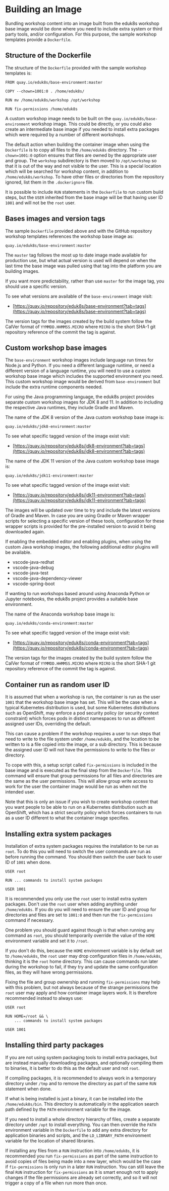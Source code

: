 Building an Image
=================

Bundling workshop content into an image built from the eduk8s workshop base image would be done where you need to include extra system or third party tools, and/or configuration. For this purpose, the sample workshop templates provide a ``Dockerfile``.

Structure of the Dockerfile
---------------------------

The structure of the ``Dockerfile`` provided with the sample workshop templates is:

```text
FROM quay.io/eduk8s/base-environment:master

COPY --chown=1001:0 . /home/eduk8s/

RUN mv /home/eduk8s/workshop /opt/workshop

RUN fix-permissions /home/eduk8s
```

A custom workshop image needs to be built on the ``quay.io/eduk8s/base-environment`` workshop image. This could be directly, or you could also create an intermediate base image if you needed to install extra packages which were required by a number of different workshops.

The default action when building the container image when using the ``Dockerfile`` is to copy all files to the ``/home/eduk8s`` directory. The ``--chown=1001:0`` option ensures that files are owned by the appropriate user and group. The ``workshop`` subdirectory is then moved to ``/opt/workshop`` so that it is out of the way and not visible to the user. This is a special location which will be searched for workshop content, in addition to ``/home/eduk8s/workshop``. To have other files or directories from the repository ignored, list them in the ``.dockerignore`` file.

It is possible to include ``RUN`` statements in the ``Dockerfile`` to run custom build steps, but the ``USER`` inherited from the base image will be that having user ID ``1001`` and will not be the ``root`` user.

Bases images and version tags
-----------------------------

The sample ``Dockerfile`` provided above and with the GitHub repository workshop templates references the workshop base image as:

```
quay.io/eduk8s/base-environment:master
```

The ``master`` tag follows the most up to date image made available for production use, but what actual version is used will depend on when the last time the base image was pulled using that tag into the platform you are building images.

If you want more predictability, rather than use ``master`` for the image tag, you should use a specific version.

To see what versions are available of the ``base-environment`` image visit:

* [https://quay.io/repository/eduk8s/base-environment?tab=tags](https://quay.io/repository/eduk8s/base-environment?tab=tags)

The version tags for the images created by the build system follow the CalVer format of ``YYMMDD.HHMMSS.MICRO`` where ``MICRO`` is the short SHA-1 git repository reference of the commit the tag is against.

Custom workshop base images
---------------------------

The ``base-environment`` workshop images include language run times for Node.js and Python. If you need a different language runtime, or need a different version of a language runtime, you will need to use a custom workshop base image which includes the supported environment you need. This custom workshop image would be derived from ``base-environment`` but include the extra runtime components needed.

For using the Java programming language, the eduk8s project provides separate custom workshop images for JDK 8 and 11. In addition to including the respective Java runtimes, they include Gradle and Maven.

The name of the JDK 8 version of the Java custom workshop base image is:

```
quay.io/eduk8s/jdk8-environment:master
```

To see what specific tagged version of the image exist visit:

* [https://quay.io/repository/eduk8s/jdk8-environment?tab=tags](https://quay.io/repository/eduk8s/jdk8-environment?tab=tags)

The name of the JDK 11 version of the Java custom workshop base image is:

```
quay.io/eduk8s/jdk11-environment:master
```

To see what specific tagged version of the image exist visit:

* [https://quay.io/repository/eduk8s/jdk11-environment?tab=tags](https://quay.io/repository/eduk8s/jdk11-environment?tab=tags)

The images will be updated over time to try and include the latest versions of Gradle and Maven. In case you are using Gradle or Maven wrapper scripts for selecting a specific version of these tools, configuration for these wrapper scripts is provided for the pre-installed version to avoid it being downloaded again.

If enabling the embedded editor and enabling plugins, when using the custom Java workshop images, the following additional editor plugins will be available.

* vscode-java-redhat
* vscode-java-debug
* vscode-java-test
* vscode-java-dependency-viewer
* vscode-spring-boot

If wanting to run workshops based around using Anaconda Python or Jupyter notebooks, the eduk8s project provides a suitable base environment.

The name of the Anaconda workshop base image is:

```
quay.io/eduk8s/conda-environment:master
```

To see what specific tagged version of the image exist visit:

* [https://quay.io/repository/eduk8s/conda-environment?tab=tags](https://quay.io/repository/eduk8s/conda-environment?tab=tags)

The version tags for the images created by the build system follow the CalVer format of ``YYMMDD.HHMMSS.MICRO`` where ``MICRO`` is the short SHA-1 git repository reference of the commit the tag is against.

Container run as random user ID
-------------------------------

It is assumed that when a workshop is run, the container is run as the user ``1001`` that the workshop base image has set. This will be the case when a typical Kubernetes distribution is used, but some Kubernetes distributions such as OpenShift, may enforce a pod security policy (or security context constraint) which forces pods in distinct namespaces to run as different assigned user IDs, overriding the default.

This can cause a problem if the workshop requires a user to run steps that need to write to the file system under ``/home/eduk8s``, and the location to be written to is a file copied into the image, or a sub directory. This is because the assigned user ID will not have the permissions to write to the files or directory.

To cope with this, a setup script called ``fix-permissions`` is included in the base image and is executed as the final step from the ``Dockerfile``. This command will ensure that group permissions for all files and directories are the same as the user permissions. This will allow group write access to work for the user the container image would be run as when not the intended user.

Note that this is only an issue if you wish to create workshop content that you want people to be able to run on a Kubernetes distribution such as OpenShift, which has a strict security policy which forces containers to run as a user ID different to what the container image specifies.

Installing extra system packages
--------------------------------

Installation of extra system packages requires the installation to be run as ``root``. To do this you will need to switch the user commands are run as before running the command. You should then switch the user back to user ID of ``1001`` when done.

```text
USER root

RUN ... commands to install system packages

USER 1001
```

It is recommended you only use the ``root`` user to install extra system packages. Don't use the ``root`` user when adding anything under ``/home/eduk8s``. If you do you will need to ensure the user ID and group for directories and files are set to ``1001:0`` and then run the ``fix-permissions`` command if necessary.

One problem you should guard against though is that when running any command as ``root``, you should temporarily override the value of the ``HOME`` environment variable and set it to ``/root``.

If you don't do this, because the ``HOME`` environment variable is by default set to ``/home/eduk8s``, the ``root`` user may drop configuration files in ``/home/eduk8s``, thinking it is the ``root`` home directory. This can cause commands run later during the workshop to fail, if they try and update the same configuration files, as they will have wrong permissions.

Fixing the file and group ownership and running ``fix-permissions`` may help with this problem, but not always because of the strange permissions the ``root`` user may apply and how container image layers work. It is therefore recommended instead to always use:

```text
USER root

RUN HOME=/root && \
    ... commands to install system packages

USER 1001
```

Installing third party packages
-------------------------------

If you are not using system packaging tools to install extra packages, but are instead manually downloading packages, and optionally compiling them to binaries, it is better to do this as the default user and not ``root``.

If compiling packages, it is recommended to always work in a temporary directory under ``/tmp`` and to remove the directory as part of the same ``RUN`` statement when done.

If what is being installed is just a binary, it can be installed into the ``/home/eduk8s/bin``. This directory is automatically in the application search path defined by the ``PATH`` environment variable for the image.

If you need to install a whole directory hierarchy of files, create a separate directory under ``/opt`` to install everything. You can then override the ``PATH`` environment variable in the ``Dockerfile`` to add any extra directory for application binaries and scripts, and the ``LD_LIBRARY_PATH`` environment variable for the location of shared libraries.

If installing any files from a ``RUN`` instruction into ``/home/eduk8s``, it is recommended you run ``fix-permissions`` as part of the same instruction to avoid copies of files being made into a new layer, which would be the case if ``fix-permissions`` is only run in a later ``RUN`` instruction. You can still leave the final ``RUN`` instruction for ``fix-permissions`` as it is smart enough not to apply changes if the file permissions are already set correctly, and so it will not trigger a copy of a file when run more than once.

